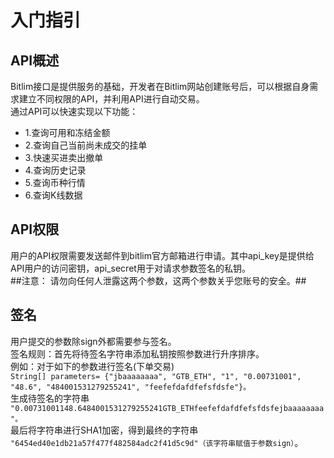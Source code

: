 入门指引<br>
===
API概述<br>
-----
Bitlim接口是提供服务的基础，开发者在Bitlim网站创建账号后，可以根据自身需求建立不同权限的API，并利用API进行自动交易。<br>
通过API可以快速实现以下功能：<br>
* 1.查询可用和冻结金额<br>
* 2.查询自己当前尚未成交的挂单<br>
* 3.快速买进卖出撤单<br>
* 4.查询历史记录<br>
* 5.查询币种行情<br>
* 6.查询K线数据<br>

API权限
<br>
--
用户的API权限需要发送邮件到bitlim官方邮箱进行申请。其中api_key是提供给API用户的访问密钥，api_secret用于对请求参数签名的私钥。<br>
##注意： 请勿向任何人泄露这两个参数，这两个参数关乎您账号的安全。##<br>

签名
<br>
---
用户提交的参数除sign外都需要参与签名。<br>签名规则：首先将待签名字符串添加私钥按照参数进行升序排序。<br>
例如：对于如下的参数进行签名(下单交易)<br>
`String[] parameters= {"jbaaaaaaaa", "GTB_ETH", "1", "0.00731001", "48.6", "484001531279255241", "feefefdafdfefsfdsfe"}。`<br>
生成待签名的字符串<br>
`"0.00731001148.6484001531279255241GTB_ETHfeefefdafdfefsfdsfejbaaaaaaaa"。`<br>
最后将字符串进行SHA1加密，得到最终的字符串<br>
`"6454ed40e1db21a57f477f482584adc2f41d5c9d"（该字符串赋值于参数sign）`。<br>



